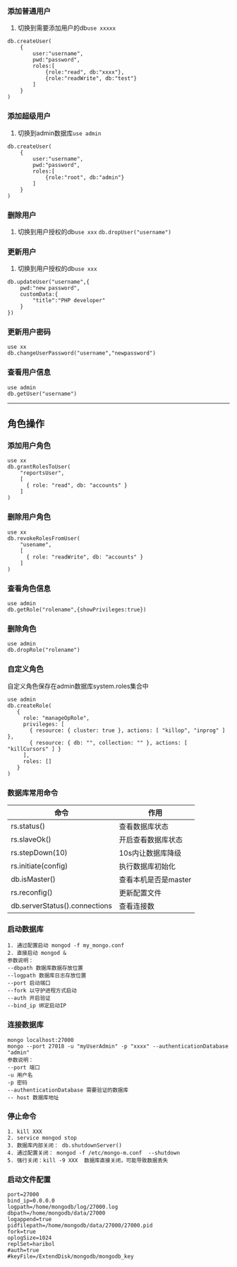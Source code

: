 
### 添加普通用户
1. 切换到需要添加用户的db`use xxxxx`
```shell
db.createUser(
    {
        user:"username",
        pwd:"password",
        roles:[
            {role:"read", db:"xxxx"},
            {role:"readWrite", db:"test"}
        ]
    }
)
```

### 添加超级用户
1. 切换到admin数据库`use admin`
```shell
db.createUser(
    {
        user:"username",
        pwd:"password",
        roles:[
            {role:"root", db:"admin"}
        ]
    }
)
```
### 删除用户
1. 切换到用户授权的db`use xxx`
`db.dropUser("username")`

### 更新用户
1. 切换到用户授权的db`use xxx`
```shell
db.updateUser("username",{
    pwd:"new password",
    customData:{
        "title":"PHP developer"
    }
})
```
### 更新用户密码
```shell
use xx
db.changeUserPassword("username","newpassword")
```
### 查看用户信息
```
use admin
db.getUser("username")
```
---
## **角色操作**
### 添加用户角色
```
use xx
db.grantRolesToUser(
    "reportsUser",
    [
      { role: "read", db: "accounts" }
    ]
)
```

### 删除用户角色
```
use xx
db.revokeRolesFromUser(
    "usename",
    [
      { role: "readWrite", db: "accounts" }
    ]
)
```
### 查看角色信息
```
use admin
db.getRole("rolename",{showPrivileges:true})
```

### 删除角色
```
use admin
db.dropRole("rolename")
```

### 自定义角色
自定义角色保存在admin数据库system.roles集合中
```
use admin
db.createRole(
   {
     role: "manageOpRole",
     privileges: [
       { resource: { cluster: true }, actions: [ "killop", "inprog" ] },
       { resource: { db: "", collection: "" }, actions: [ "killCursors" ] }
     ],
     roles: []
   }
)
```


### 数据库常用命令

 命令 | 作用
---- | ----
rs.status()| 查看数据库状态
rs.slaveOk()| 开启查看数据库状态
rs.stepDown(10)| 10s内让数据库降级
rs.initiate(config)| 执行数据库初始化
db.isMaster()| 查看本机是否是master
rs.reconfig()| 更新配置文件
db.serverStatus().connections| 查看连接数

### 启动数据库
```
1. 通过配置启动 mongod -f my_mongo.conf
2. 直接启动 mongod &
参数说明：
--dbpath 数据库数据存放位置
--logpath 数据库日志存放位置
--port 启动端口
--fork 以守护进程方式启动
--auth 开启验证
--bind_ip 绑定启动IP
```
### 连接数据库
```
mongo localhost:27000
mongo --port 27018 -u "myUserAdmin" -p "xxxx" --authenticationDatabase "admin"
参数说明：
--port 端口
-u 用户名
-p 密码
--authenticationDatabase 需要验证的数据库
-- host 数据库地址
```

### 停止命令
```
1. kill XXX
2. service mongod stop
3. 数据库内部关闭： db.shutdownServer()
4. 通过配置关闭： mongod -f /etc/mongo-m.conf  --shutdown
5. 强行关闭：kill -9 XXX  数据库直接关闭，可能导致数据丢失
```

### 启动文件配置
```shell
port=27000
bind_ip=0.0.0.0
logpath=/home/mongodb/log/27000.log
dbpath=/home/mongodb/data/27000
logappend=true
pidfilepath=/home/mongodb/data/27000/27000.pid
fork=true
oplogSize=1024
replSet=haribol
#auth=true
#keyFile=/ExtendDisk/mongodb/mongodb_key
```


